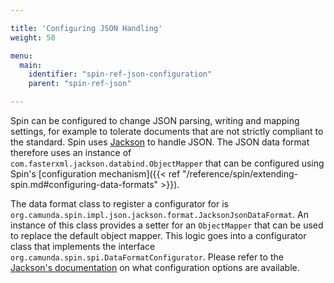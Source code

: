 ```yaml
---

title: 'Configuring JSON Handling'
weight: 50

menu:
  main:
    identifier: "spin-ref-json-configuration"
    parent: "spin-ref-json"

---
```


Spin can be configured to change JSON parsing, writing and mapping settings, for example to tolerate documents that are not strictly compliant to the standard. Spin uses [Jackson](http://wiki.fasterxml.com/JacksonHome) to handle JSON. The JSON data format therefore uses an instance of `com.fasterxml.jackson.databind.ObjectMapper` that can be configured using Spin's [configuration mechanism]({{< ref "/reference/spin/extending-spin.md#configuring-data-formats" >}}).

The data format class to register a configurator for is `org.camunda.spin.impl.json.jackson.format.JacksonJsonDataFormat`. An instance of this class provides a setter for an `ObjectMapper` that can be used to replace the default object mapper. This logic goes into a configurator class that implements the interface `org.camunda.spin.spi.DataFormatConfigurator`. Please refer to the [Jackson's documentation](https://fasterxml.github.io/jackson-databind/javadoc/2.4/) on what configuration options are available.
